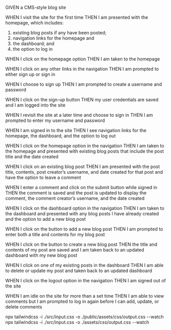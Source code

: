 <!-- 
Blog Post
Post Title
Contents
Post Creator's Username,
Date Created

Option to leave comment

 -->

GIVEN a CMS-style blog site

WHEN I visit the site for the first time
THEN I am presented with the homepage, which includes:
1. existing blog posts if any have been posted; <!-- process -->
2. navigation links for the homepage and
3. the dashboard; and
4. the option to log in
<!-- checked -->
WHEN I click on the homepage option
THEN I am taken to the homepage
<!-- checked -->

WHEN I click on any other links in the navigation
THEN I am prompted to either sign up or sign in
<!-- handlebars; later -->

WHEN I choose to sign up
THEN I am prompted to create a username and password
<!-- handlebars; later -->

WHEN I click on the sign-up button
THEN my user credentials are saved and I am logged into the site
<!-- handlebars; later -->

WHEN I revisit the site at a later time and choose to sign in
THEN I am prompted to enter my username and password
<!-- handlebars; later -->

WHEN I am signed in to the site
THEN I see navigation links for the homepage, the dashboard, and the option to log out
<!-- handlebars; later -->

WHEN I click on the homepage option in the navigation
THEN I am taken to the homepage and presented with existing blog posts that include the post title and the date created

WHEN I click on an existing blog post
THEN I am presented with the post title, contents, post creator’s username, and date created for that post and have the option to leave a comment

WHEN I enter a comment and click on the submit button while signed in
THEN the comment is saved and the post is updated to display the comment, the comment creator’s username, and the date created

WHEN I click on the dashboard option in the navigation
THEN I am taken to the dashboard and presented with any blog posts I have already created and the option to add a new blog post

WHEN I click on the button to add a new blog post
THEN I am prompted to enter both a title and contents for my blog post

WHEN I click on the button to create a new blog post
THEN the title and contents of my post are saved and I am taken back to an updated dashboard with my new blog post

WHEN I click on one of my existing posts in the dashboard
THEN I am able to delete or update my post and taken back to an updated dashboard

WHEN I click on the logout option in the navigation
THEN I am signed out of the site

WHEN I am idle on the site for more than a set time
THEN I am able to view comments but I am prompted to log in again before I can add, update, or delete comments

npx tailwindcss -i ./src/input.css -o ./public/assets/css/output.css --watch
npx tailwindcss -i ./src/input.css -o ./assets/css/output.css --watch